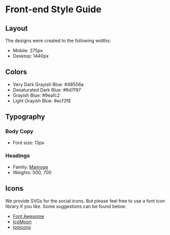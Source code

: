 # Front-end Style Guide

## Layout

The designs were created to the following widths:

- Mobile: 375px
- Desktop: 1440px

## Colors

- Very Dark Grayish Blue: #48556a
- Desaturated Dark Blue: 	#6d7f97
- Grayish Blue: #9eafc2
- Light Grayish Blue: #ecf2f8

## Typography

### Body Copy

- Font size: 13px

### Headings

- Family: [Manrope](https://fonts.google.com/specimen/Manrope)
- Weights: 500, 700

## Icons

We provide SVGs for the social icons. But please feel free to use a font icon library if you like. Some suggestions can be found below:

- [Font Awesome](https://fontawesome.com)
- [IcoMoon](https://icomoon.io)
- [Ionicons](https://ionicons.com)
